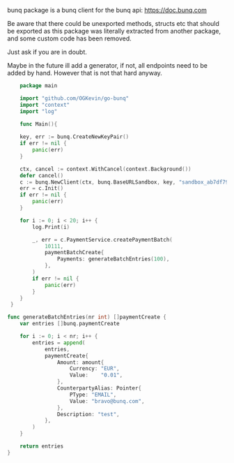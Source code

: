 bunq package is a bunq client for the bunq api: https://doc.bunq.com

Be aware that there could be unexported methods, structs etc that should be exported
as this package was literally extracted from another package, and some custom code has been removed.

Just ask if you are in doubt.

Maybe in the future ill add a generator, if not, all endpoints need to be added by hand. However that is not that hard anyway. 

```go
    package main

    import "github.com/OGKevin/go-bunq"
    import "context"
    import "log"

    func Main(){
    	
    key, err := bunq.CreateNewKeyPair()
	if err != nil {
		panic(err)
	}

	ctx, cancel := context.WithCancel(context.Background())
	defer cancel()
	c := bunq.NewClient(ctx, bunq.BaseURLSandbox, key, "sandbox_ab7df7985a66133b1abecf42871801edaafe5bc51ef9769f5a032876")
	err = c.Init()
	if err != nil {
		panic(err)
	}

	for i := 0; i < 20; i++ {
		log.Print(i)

		_, err = c.PaymentService.createPaymentBatch(
			10111,
			paymentBatchCreate{
				Payments: generateBatchEntries(100),
			},
		)
		if err != nil {
			panic(err)
		}
	}
 }

func generateBatchEntries(nr int) []paymentCreate {
	var entries []bunq.paymentCreate

	for i := 0; i < nr; i++ {
		entries = append(
			entries,
			paymentCreate{
				Amount: amount{
					Currency: "EUR",
					Value:    "0.01",
				},
				CounterpartyAlias: Pointer{
					PType: "EMAIL",
					Value: "bravo@bunq.com",
				},
				Description: "test",
			},
		)
	}

	return entries
}

```